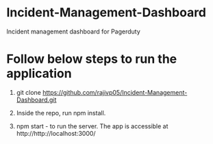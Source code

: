 # Incident-Management-Dashboard
Incident management dashboard for Pagerduty

# Follow below steps to run the application

1. git clone https://github.com/rajivp05/Incident-Management-Dashboard.git

2. Inside the repo, run npm install.

3. npm start - to run the server. The app is accessible at http://http://localhost:3000/
